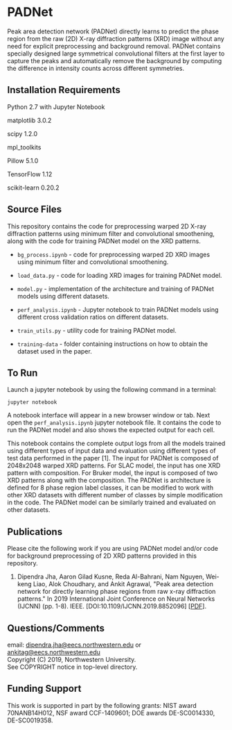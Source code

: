 # PADNet

Peak area detection network (PADNet) directly learns to predict the phase region from the raw (2D) X-ray diffraction patterns (XRD) image without any need for explicit preprocessing and background removal. PADNet contains specially designed large symmetrical convolutional filters at the first layer to capture the peaks and automatically remove the background by computing the difference in intensity counts across different symmetries.

## Installation Requirements

Python 2.7 with Jupyter Notebook

matplotlib 3.0.2

scipy 1.2.0

mpl_toolkits

Pillow 5.1.0

TensorFlow 1.12

scikit-learn 0.20.2

## Source Files

This repository contains the code for preprocessing warped 2D X-ray diffraction patterns using minimum filter and convolutional smoothening, along with the code for training PADNet model on the XRD patterns.

* `bg_process.ipynb` - code for preprocessing warped 2D XRD images using minimum filter and convolutional smoothening.

* `load_data.py` - code for loading XRD images for training PADNet model.

* `model.py` - implementation of the architecture and training of PADNet models using different datasets.

* `perf_analysis.ipynb` - Jupyter notebook to train PADNet models using different cross validation ratios on different datasets.

* `train_utils.py` - utility code for training PADNet model.

* `training-data` - folder containing instructions on how to obtain the dataset used in the paper.

## To Run

Launch a jupyter notebook by using the following command in a terminal:

`jupyter notebook`

A notebook interface will appear in a new browser window or tab. Next open the `perf_analysis.ipynb` jupyter notebook file. It contains the code to run the PADNet model and also shows the expected output for each cell.

This notebook contains the complete output logs from all the models trained using different types of input data and evaluation using different types of test data performed in the paper [1]. The input for PADNet is composed of 2048x2048 warped XRD patterns. For SLAC model, the input has one XRD pattern with composition. For Bruker model, the input is composed of two XRD patterns along with the composition. The PADNet is architecture is defined for 8 phase region label classes, it can be modified to work with other XRD datasets with different number of classes by simple modification in the code. The PADNet model can be similarly trained and evaluated on other datasets.

## Publications

Please cite the following work if you are using PADNet model and/or code for background preprocessing of 2D XRD patterns provided in this repository.

1. Dipendra Jha, Aaron Gilad Kusne, Reda Al-Bahrani, Nam Nguyen, Wei-keng Liao, Alok Choudhary, and Ankit Agrawal, "Peak area detection network for directly learning phase regions from raw x-ray diffraction patterns." In 2019 International Joint Conference on Neural Networks (IJCNN) (pp. 1-8). IEEE. [DOI:10.1109/IJCNN.2019.8852096] [<a href="https://ieeexplore.ieee.org/stamp/stamp.jsp?tp=&arnumber=8852096">PDF</a>].


## Questions/Comments

email: dipendra.jha@eecs.northwestern.edu or ankitag@eecs.northwestern.edu</br>
Copyright (C) 2019, Northwestern University.<br/>
See COPYRIGHT notice in top-level directory.


## Funding Support

This work is supported in part by the following grants: NIST award 70NANB14H012, NSF award CCF-1409601; DOE awards DE-SC0014330, DE-SC0019358.
